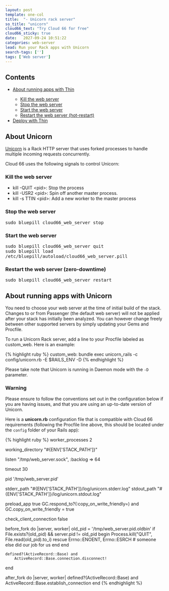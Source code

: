 ```yaml
---
layout: post
template: one-col
title:  "- Unicorn rack server"
so_title: "unicorn"
cloud66_text: "Try Cloud 66 for free"
cloud66_sticky: true
date:   2027-09-24 10:51:22
categories: web-server
lead: Run your Rack apps with Unicorn
search-tags: ['']
tags: ['Web server']
---
```


<h2>Contents</h2>
<ul class="page-toc">
    <li>
        <a href="#about">About running apps with Thin</a>
    </li>         
        <ul style="margin-bottom:0em">            
            <li><a href="#stop">Kill the web server</a></li>
            <li><a href="#stop">Stop the web server</a></li>
            <li><a href="#start">Start the web server</a></li>
            <li><a href="#hot-restart">Restart the web server (hot-restart)</a></li>
        </ul>   
    <li>
        <a href="#deploy">Deploy with Thin</a>
    </li>         
</ul>

## About Unicorn
[Unicorn](http://unicorn.bogomips.org/) is a Rack HTTP server that uses forked processes to handle multiple incoming requests concurrently.

Cloud 66 uses the following signals to control Unicorn:

### Kill the web server

- kill -QUIT &lt;pid>: Stop the process
- kill -USR2 &lt;pid>: Spin off another master process.
- kill -s TTIN &lt;pid>: Add a new worker to the master process

### Stop the web server
<p>
<kbd>
	sudo bluepill cloud66_web_server stop
</kbd>
</p>

### Start the web server
<p>
<kbd>
	sudo bluepill cloud66_web_server quit
</kbd><br/>
<kbd>
	sudo bluepill load /etc/bluepill/autoload/cloud66_web_server.pill
</kbd>
</p>

### Restart the web server (zero-downtime)
<p>
<kbd>
	sudo bluepill cloud66_web_server restart
</kbd>
</p>

## About running apps with Unicorn
You need to choose your web server at the time of initial build of the stack. Changes to or from Passenger (the default web server) will not be applied after your stack has initially been analyzed. You can however change freely between other supported servers by simply updating your Gems and Procfile.

To run a Unicorn Rack server, add a line to your Procfile labeled as custom_web. Here is an example:

{% highlight ruby %}
custom_web: bundle exec unicorn_rails -c config/unicorn.rb -E $RAILS_ENV -D
{% endhighlight %}

Please take note that Unicorn is running in Daemon mode with the `-D` parameter.

<div class="notice notice-warning">
    <h3>Warning</h3>
    <p>Please ensure to follow the conventions set out in the configuration below if you are having issues, and that you are using an up-to-date version of Unicorn.</p>
</div>

Here is a **unicorn.rb** configuration file that is compatible with Cloud 66 requirements (following the Procfile line above, this should be located under the `config` folder of your Rails app):

{% highlight ruby %}
worker_processes 2

working_directory "#{ENV['STACK_PATH']}"

listen "/tmp/web_server.sock", :backlog => 64

timeout 30

pid '/tmp/web_server.pid'

stderr_path "#{ENV['STACK_PATH']}/log/unicorn.stderr.log"
stdout_path "#{ENV['STACK_PATH']}/log/unicorn.stdout.log"

preload_app true
GC.respond_to?(:copy_on_write_friendly=) and
	GC.copy_on_write_friendly = true

check_client_connection false

before_fork do |server, worker|
	old_pid = '/tmp/web_server.pid.oldbin'
	if File.exists?(old_pid) && server.pid != old_pid
		begin
			Process.kill("QUIT", File.read(old_pid).to_i)
		rescue Errno::ENOENT, Errno::ESRCH
			# someone else did our job for us
		end
	end

	defined?(ActiveRecord::Base) and
		ActiveRecord::Base.connection.disconnect!
end

after_fork do |server, worker|
	defined?(ActiveRecord::Base) and
		ActiveRecord::Base.establish_connection
end
{% endhighlight %}